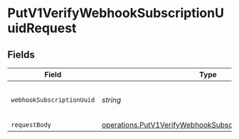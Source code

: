 # PutV1VerifyWebhookSubscriptionUuidRequest


## Fields

| Field                                                                                                                                       | Type                                                                                                                                        | Required                                                                                                                                    | Description                                                                                                                                 |
| ------------------------------------------------------------------------------------------------------------------------------------------- | ------------------------------------------------------------------------------------------------------------------------------------------- | ------------------------------------------------------------------------------------------------------------------------------------------- | ------------------------------------------------------------------------------------------------------------------------------------------- |
| `webhookSubscriptionUuid`                                                                                                                   | *string*                                                                                                                                    | :heavy_check_mark:                                                                                                                          | The webhook subscription UUID.                                                                                                              |
| `requestBody`                                                                                                                               | [operations.PutV1VerifyWebhookSubscriptionUuidRequestBody](../../../sdk/models/operations/putv1verifywebhooksubscriptionuuidrequestbody.md) | :heavy_minus_sign:                                                                                                                          | N/A                                                                                                                                         |